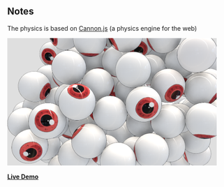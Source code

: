 ## Notes
The physics is based on [Cannon.js](https://github.com/pmndrs/use-cannon/blob/master/packages/react-three-cannon/README.md) (a physics engine for the web)



<img src='Screenshot.png' width="480px">

[**Live Demo**](https://momentchan.github.io/r3f-object-clump/)
